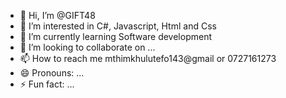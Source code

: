 - 👋 Hi, I’m @GIFT48
- 👀 I’m interested in C#, Javascript, Html and Css
- 🌱 I’m currently learning Software development
- 💞️ I’m looking to collaborate on ...
- 📫 How to reach me mthimkhulutefo143@gmail or 0727161273
- 😄 Pronouns: ...
- ⚡ Fun fact: ...

<!---
GIFT48/GIFT48 is a ✨ special ✨ repository because its `README.md` (this file) appears on your GitHub profile.
You can click the Preview link to take a look at your changes.
--->
